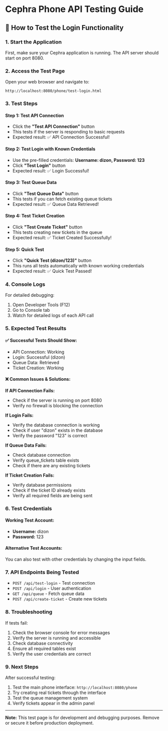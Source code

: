 # Cephra Phone API Testing Guide

## 🚀 How to Test the Login Functionality

### 1. Start the Application
First, make sure your Cephra application is running. The API server should start on port 8080.

### 2. Access the Test Page
Open your web browser and navigate to:
```
http://localhost:8080/phone/test-login.html
```

### 3. Test Steps

#### Step 1: Test API Connection
- Click the **"Test API Connection"** button
- This tests if the server is responding to basic requests
- Expected result: ✅ API Connection Successful!

#### Step 2: Test Login with Known Credentials
- Use the pre-filled credentials: **Username: dizon, Password: 123**
- Click **"Test Login"** button
- Expected result: ✅ Login Successful!

#### Step 3: Test Queue Data
- Click **"Test Queue Data"** button
- This tests if you can fetch existing queue tickets
- Expected result: ✅ Queue Data Retrieved!

#### Step 4: Test Ticket Creation
- Click **"Test Create Ticket"** button
- This tests creating new tickets in the queue
- Expected result: ✅ Ticket Created Successfully!

#### Step 5: Quick Test
- Click **"Quick Test (dizon/123)"** button
- This runs all tests automatically with known working credentials
- Expected result: ✅ Quick Test Passed!

### 4. Console Logs
For detailed debugging:
1. Open Developer Tools (F12)
2. Go to Console tab
3. Watch for detailed logs of each API call

### 5. Expected Test Results

#### ✅ Successful Tests Should Show:
- API Connection: Working
- Login: Successful (dizon)
- Queue Data: Retrieved
- Ticket Creation: Working

#### ❌ Common Issues & Solutions:

**If API Connection Fails:**
- Check if the server is running on port 8080
- Verify no firewall is blocking the connection

**If Login Fails:**
- Verify the database connection is working
- Check if user "dizon" exists in the database
- Verify the password "123" is correct

**If Queue Data Fails:**
- Check database connection
- Verify queue_tickets table exists
- Check if there are any existing tickets

**If Ticket Creation Fails:**
- Verify database permissions
- Check if the ticket ID already exists
- Verify all required fields are being sent

### 6. Test Credentials

#### Working Test Account:
- **Username:** dizon
- **Password:** 123

#### Alternative Test Accounts:
You can also test with other credentials by changing the input fields.

### 7. API Endpoints Being Tested

- `POST /api/test-login` - Test connection
- `POST /api/login` - User authentication
- `GET /api/queue` - Fetch queue data
- `POST /api/create-ticket` - Create new tickets

### 8. Troubleshooting

If tests fail:
1. Check the browser console for error messages
2. Verify the server is running and accessible
3. Check database connectivity
4. Ensure all required tables exist
5. Verify the user credentials are correct

### 9. Next Steps

After successful testing:
1. Test the main phone interface: `http://localhost:8080/phone`
2. Try creating real tickets through the interface
3. Test the queue management system
4. Verify tickets appear in the admin panel

---

**Note:** This test page is for development and debugging purposes. Remove or secure it before production deployment.
